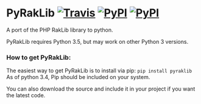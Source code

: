 # PyRakLib [![Travis](https://img.shields.io/travis/jython234/PyRakLib.svg?style=flat-square)](https://travis-ci.org/jython234/PyRakLib) [![PyPI](https://img.shields.io/pypi/v/PyRakLib.svg?style=flat-square)](https://pypi.python.org/pypi/PyRakLib) [![PyPI](https://img.shields.io/pypi/dw/PyRakLib.svg?style=flat-square)](https://pypi.python.org/pypi/PyRakLib/#downloads)
A port of the PHP RakLib library to python.

PyRakLib requires Python 3.5, but may work on other Python 3 versions.

### How to get PyRakLib:

The easiest way to get PyRakLib is to install via pip:
```pip install pyraklib```
As of python 3.4, Pip should be included on your system.

You can also download the source and include it in your project if you want the latest code.
